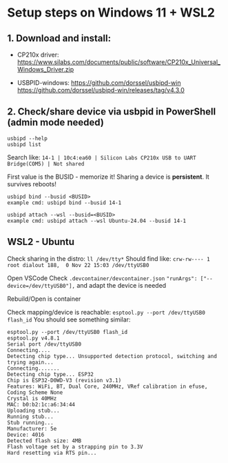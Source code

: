 

# Setup steps on Windows 11 + WSL2
## 1. Download and install:
- CP210x driver:
https://www.silabs.com/documents/public/software/CP210x_Universal_Windows_Driver.zip

- USBPID-windows:
https://github.com/dorssel/usbipd-win
https://github.com/dorssel/usbipd-win/releases/tag/v4.3.0


## 2. Check/share device via usbpid in PowerShell (admin mode needed)
```
usbipd --help
usbipd list
```

Search like:
`14-1 | 10c4:ea60 | Silicon Labs CP210x USB to UART Bridge(COM5) | Not shared`

First value is the BUSID - memorize it! Sharing a device is **persistent**. It survives reboots!
```
usbipd bind --busid <BUSID>
example cmd: usbipd bind --busid 14-1

usbipd attach --wsl --busid=<BUSID>
example cmd: usbipd attach --wsl Ubuntu-24.04 --busid 14-1
```

## WSL2 - Ubuntu

Check sharing in the distro: `ll /dev/tty*`
Should find like: `crw-rw---- 1 root dialout 188,  0 Nov 22 15:03 /dev/ttyUSB0`

Open VSCode Check `.devcontainer/devcontainer.json` `"runArgs": ["--device=/dev/ttyUSB0"],` and adapt the device is needed

Rebuild/Open is container

Check mapping/device is reachable: `esptool.py --port /dev/ttyUSB0 flash_id`
You should see something similar:
```
esptool.py --port /dev/ttyUSB0 flash_id
esptool.py v4.8.1
Serial port /dev/ttyUSB0
Connecting....
Detecting chip type... Unsupported detection protocol, switching and trying again...
Connecting.......
Detecting chip type... ESP32
Chip is ESP32-D0WD-V3 (revision v3.1)
Features: WiFi, BT, Dual Core, 240MHz, VRef calibration in efuse, Coding Scheme None
Crystal is 40MHz
MAC: b0:b2:1c:a6:34:44
Uploading stub...
Running stub...
Stub running...
Manufacturer: 5e
Device: 4016
Detected flash size: 4MB
Flash voltage set by a strapping pin to 3.3V
Hard resetting via RTS pin...
```